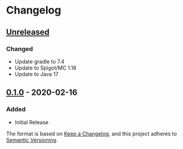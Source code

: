 # Changelog

## [Unreleased]
### Changed
- Update gradle to 7.4
- Update to Spigot/MC 1.18
- Update to Java 17

## [0.1.0] - 2020-02-16
### Added
- Initial Release

The format is based on [Keep a Changelog](https://keepachangelog.com/en/1.0.0/),
and this project adheres to [Semantic Versioning](https://semver.org/spec/v2.0.0.html).

[Unreleased]: https://github.com/SimpleMC/SimpleNPCs/compare/release-0.1.0...HEAD
[0.1.0]: https://github.com/SimpleMC/SimpleNPCs/releases/tag/release-0.1.0
